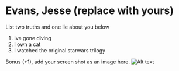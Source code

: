 # Evans, Jesse (replace with yours)
List two truths and one lie about you below

1. Ive gone diving
1. I own a cat
1. I watched the original starwars trilogy 


Bonus (+1), add your screen shot as an image here.
![Alt text](lab-0-learning-git-and-github-jevans40/proof/Capture.PNG?raw=true "Title")